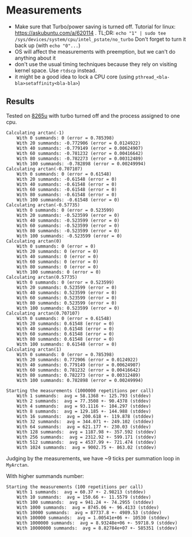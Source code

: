 # Measurements
- Make sure that Turbo/power saving is turned off. Tutorial for linux: https://askubuntu.com/a/620114 .
  TL;DR: `echo "1" | sudo tee /sys/devices/system/cpu/intel_pstate/no_turbo`
  Don't forget to turn it back up (with `echo "0"...`)
- OS will affect the measurements with preemption, but we can't do anything
  about it
- don't use the usual timing techniques because they rely on visiting kernel
  space. Use `rtdscp` instead.
- it might be a good idea to lock a CPU core (using `pthread_<bla-bla>setaffinity<bla-bla>`)

## Results

Tested on [8265u](https://en.wikichip.org/wiki/intel/core_i5/i5-8265u) with
turbo turned off and the process assigned to one cpu.
```
Calculating arctan(-1)
    With 0 summands: 0 (error = 0.785398)
    With 20 summands: -0.772906 (error = 0.0124922)
    With 40 summands: -0.779149 (error = 0.00624907)
    With 60 summands: -0.781232 (error = 0.00416642)
    With 80 summands: -0.782273 (error = 0.00312489)
    With 100 summands: -0.782898 (error = 0.00249994)
Calculating arctan(-0.707107)
    With 0 summands: 0 (error = 0.61548)
    With 20 summands: -0.61548 (error = 0)
    With 40 summands: -0.61548 (error = 0)
    With 60 summands: -0.61548 (error = 0)
    With 80 summands: -0.61548 (error = 0)
    With 100 summands: -0.61548 (error = 0)
Calculating arctan(-0.57735)
    With 0 summands: 0 (error = 0.523599)
    With 20 summands: -0.523599 (error = 0)
    With 40 summands: -0.523599 (error = 0)
    With 60 summands: -0.523599 (error = 0)
    With 80 summands: -0.523599 (error = 0)
    With 100 summands: -0.523599 (error = 0)
Calculating arctan(0)
    With 0 summands: 0 (error = 0)
    With 20 summands: 0 (error = 0)
    With 40 summands: 0 (error = 0)
    With 60 summands: 0 (error = 0)
    With 80 summands: 0 (error = 0)
    With 100 summands: 0 (error = 0)
Calculating arctan(0.57735)
    With 0 summands: 0 (error = 0.523599)
    With 20 summands: 0.523599 (error = 0)
    With 40 summands: 0.523599 (error = 0)
    With 60 summands: 0.523599 (error = 0)
    With 80 summands: 0.523599 (error = 0)
    With 100 summands: 0.523599 (error = 0)
Calculating arctan(0.707107)
    With 0 summands: 0 (error = 0.61548)
    With 20 summands: 0.61548 (error = 0)
    With 40 summands: 0.61548 (error = 0)
    With 60 summands: 0.61548 (error = 0)
    With 80 summands: 0.61548 (error = 0)
    With 100 summands: 0.61548 (error = 0)
Calculating arctan(1)
    With 0 summands: 0 (error = 0.785398)
    With 20 summands: 0.772906 (error = 0.0124922)
    With 40 summands: 0.779149 (error = 0.00624907)
    With 60 summands: 0.781232 (error = 0.00416642)
    With 80 summands: 0.782273 (error = 0.00312489)
    With 100 summands: 0.782898 (error = 0.00249994)

Starting the measurements (1000000 repetitions per call)
    With 1 summands:  avg = 58.1368 +- 125.793 (stddev)
    With 2 summands:  avg = 77.3508 +- 90.4378 (stddev)
    With 4 summands:  avg = 93.1116 +- 104.297 (stddev)
    With 8 summands:  avg = 129.185 +- 144.988 (stddev)
    With 16 summands:  avg = 200.618 +- 119.878 (stddev)
    With 32 summands:  avg = 344.071 +- 249.102 (stddev)
    With 64 summands:  avg = 621.177 +- 230.03 (stddev)
    With 128 summands:  avg = 1187.98 +- 357.592 (stddev)
    With 256 summands:  avg = 2312.92 +- 599.171 (stddev)
    With 512 summands:  avg = 4537.99 +- 721.474 (stddev)
    With 1024 summands:  avg = 9002.75 +- 863.02 (stddev)
```

Judging by the measurements, we have ~9 ticks per summation loop in `MyArctan`.

With higher summands number:
```
Starting the measurements (100 repetitions per call)
    With 1 summands:  avg = 60.37 +- 2.98213 (stddev)
    With 10 summands:  avg = 150.66 +- 11.5579 (stddev)
    With 100 summands:  avg = 941.24 +- 74.2955 (stddev)
    With 1000 summands:  avg = 8745.06 +- 96.4133 (stddev)
    With 10000 summands:  avg = 87737.8 +- 4989.53 (stddev)
    With 100000 summands:  avg = 1.00541e+06 +- 10530 (stddev)
    With 1000000 summands:  avg = 8.93248e+06 +- 59718.9 (stddev)
    With 10000000 summands:  avg = 8.82784e+07 +- 585351 (stddev)
```
